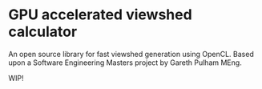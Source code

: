 GPU accelerated viewshed calculator
===================================

An open source library for fast viewshed generation using OpenCL.
Based upon a Software Engineering Masters project by Gareth Pulham MEng.

WIP!
